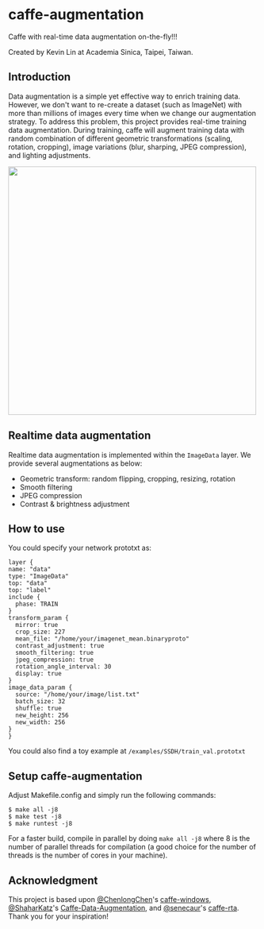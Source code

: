 # caffe-augmentation

Caffe with real-time data augmentation on-the-fly!!!

Created by Kevin Lin at Academia Sinica, Taipei, Taiwan.


## Introduction
Data augmentation is a simple yet effective way to enrich training data. However, we don't want to re-create a dataset (such as ImageNet) with more than millions of images every time when we change our augmentation strategy. To address this problem, this project provides real-time training data augmentation. During training, caffe will augment training data with random combination of different geometric transformations (scaling, rotation, cropping), image variations (blur, sharping, JPEG compression), and lighting adjustments.

<img src="https://www.csie.ntu.edu.tw/~r01944012/bb.gif" width="500">


## Realtime data augmentation
Realtime data augmentation is implemented within the `ImageData` layer. We provide several augmentations as below:
- Geometric transform: random flipping, cropping, resizing, rotation
- Smooth filtering
- JPEG compression
- Contrast & brightness adjustment


## How to use
You could specify your network prototxt as:

    layer {
    name: "data"
    type: "ImageData"
    top: "data"
    top: "label"
    include {
      phase: TRAIN
    }
    transform_param {
      mirror: true
      crop_size: 227
      mean_file: "/home/your/imagenet_mean.binaryproto"
      contrast_adjustment: true
      smooth_filtering: true
      jpeg_compression: true
      rotation_angle_interval: 30
      display: true
    }
    image_data_param {
      source: "/home/your/image/list.txt"
      batch_size: 32
      shuffle: true
      new_height: 256
      new_width: 256
    }
    }

You could also find a toy example at `/examples/SSDH/train_val.prototxt`

## Setup caffe-augmentation
Adjust Makefile.config and simply run the following commands:

    $ make all -j8
    $ make test -j8
    $ make runtest -j8

For a faster build, compile in parallel by doing `make all -j8` where 8 is the number of parallel threads for compilation (a good choice for the number of threads is the number of cores in your machine).


## Acknowledgment
This project is based upon [@ChenlongChen](https://github.com/ChenglongChen)'s [caffe-windows](https://github.com/ChenglongChen/caffe-windows), [@ShaharKatz](https://github.com/ShaharKatz)'s [Caffe-Data-Augmentation](https://github.com/ShaharKatz/Caffe-Data-Augmentation), and [@senecaur](https://github.com/senecaur)'s [caffe-rta](https://github.com/senecaur/caffe-rta). Thank you for your inspiration!





